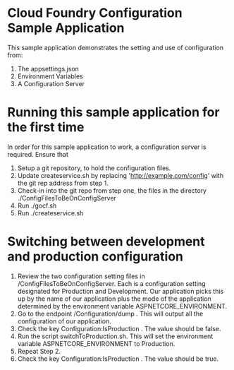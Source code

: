 # Cloud Foundry Configuration Sample Application
This sample application demonstrates the setting and use of configuration from:

1) The appsettings.json
2) Environment Variables
3) A Configuration Server

# Running this sample application for the first time
In order for this sample application to work, a configuration server is required.
Ensure that 

1) Setup a git repository, to hold the configuration files.
2) Update createservice.sh by replacing 'http://example.com/config' with the git rep address from step 1.
3) Check-in into the git repo from step one, the files in the directory ./ConfigFilesToBeOnConfigServer
4) Run ./gocf.sh 
5) Run ./createservice.sh

# Switching between development and production configuration

1) Review the two configuration setting files in /ConfigFilesToBeOnConfigServer. Each is a configuration setting designated for Production and Development.  Our application picks this up by the name of our application plus the mode of the application determined by the environment variable ASPNETCORE_ENVIRONMENT.
2) Go to the endpoint <route>/Configuration/dump . This will output all the configuration of our application.
3) Check the key Configuration:IsProduction . The value should be false. 
4) Run the script switchToProduction.sh.  This will set the environment variable ASPNETCORE_ENVIRONMENT to Production.
5) Repeat Step 2.
6) Check the key Configuration:IsProduction . The value should be true.  
 
